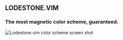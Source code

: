 ## LODESTONE.VIM
### The most magnetic color scheme, guaranteed.

![Lodestone.vim color scheme screen shot](http://cl.ly/3gVF/Screen_shot_2010-12-18_at_8.55.30_AM.png)

